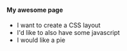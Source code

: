 #### My awesome page

* I want to create a CSS layout
* I'd like to also have some javascript
* I would like a pie